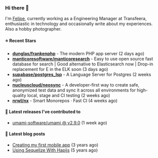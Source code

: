 ### Hi there 👋

I'm [Felipe](https://felipe.im), currently working as a Engineering Manager at Transfeera, enthusiastic in technology and occasionally write about my experiences. Also a hobby photographer.

#### ⭐ Recent Stars
- **[dunglas/frankenphp](https://github.com/dunglas/frankenphp)** - The modern PHP app server (2 days ago)
- **[manticoresoftware/manticoresearch](https://github.com/manticoresoftware/manticoresearch)** - Easy to use open source fast database for search | Good alternative to Elasticsearch now | Drop-in replacement for E in the ELK soon (3 days ago)
- **[supabase/postgres_lsp](https://github.com/supabase/postgres_lsp)** - A Language Server for Postgres (2 weeks ago)
- **[nucleuscloud/neosync](https://github.com/nucleuscloud/neosync)** - A developer-first way to create safe, anonymized test data and sync it across all environments for high-quality local, stage and CI testing (2 weeks ago)
- **[nrwl/nx](https://github.com/nrwl/nx)** - Smart Monorepos · Fast CI (4 weeks ago)

#### 🚀 Latest releases I've contributed to


- [umami-software/umami @ v2.9.0](https://github.com/umami-software/umami/releases/tag/v2.9.0) (1 week ago)

#### 📄 Latest blog posts
- [Creating my first mobile app](https://felipe.im/posts/creating-my-first-mobile-app/) (3 years ago)
- [Using Sequelize With Hapijs](https://felipe.im/posts/using-sequelize-with-hapijs/) (5 years ago)